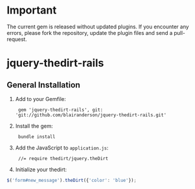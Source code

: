 # Important

The current gem is released without updated plugins. If you encounter any errors, please fork the repository, update the plugin files and send a pull-request.

# jquery-thedirt-rails

## General Installation

1. Add to your Gemfile:

        gem 'jquery-thedirt-rails', git: 'git://github.com/blairanderson/jquery-thedirt-rails.git'

1. Install the gem:

        bundle install

1. Add the JavaScript to `application.js`:

        //= require thedirt/jquery.theDirt

1. Initialize your thedirt:

```javascript
$('form#new_message').theDirt({'color': 'blue'});
```

